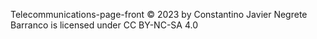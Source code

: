  Telecommunications-page-front © 2023 by Constantino Javier Negrete Barranco is licensed under CC BY-NC-SA 4.0 
